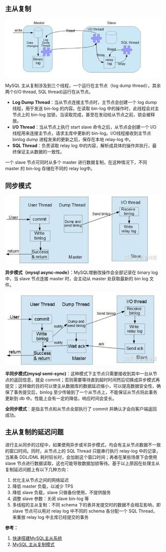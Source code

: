 
## 主从复制

![](assets/MySQL主从复制/MySQL主从复制.png)

MySQL 主从复制涉及到三个线程，一个运行在主节点（log dump thread），其余两个(I/O thread, SQL thread)运行在从节点。

- **Log Dump Thread**：当从节点连接主节点时，主节点会创建一个 log dump 线程，用于发送 bin-log 的内容。在读取 bin-log 中的操作时，此线程会对主节点上的 bin-log 加锁，当读取完成，甚至在发动给从节点之前，锁会被释放。
- **I/O Thread**：当从节点上执行  start slave 命令之后，从节点会创建一个 I/O 线程用来连接主节点，请求主库中更新的 bin-log。I/O线程接收到主节点 binlog dump 进程发来的更新之后，保存在本地 relay-log 中。
- **SQL Thread**：负责读取 relay log 中的内容，解析成具体的操作并执行，最终保证主从数据的一致性。

一个 slave 节点可同时从多个 master 进行数据复制，在这种情况下，不同 master 的 bin-log 存储在不同的 relay log中。

## 同步模式

![](assets/MySQL主从复制/异步模式.png)

**异步模式（mysql async-mode）**：MySQL增删改操作会全部记录在 binary log 中，当 slave 节点连接 master 时，会主动从 master 处获取最新的 bin log 文件。

![](assets/MySQL主从复制/半同步模式.png)

**半同步模式(mysql semi-sync)**：这种模式下主节点只需要接收到其中一台从节点的返回信息，就会  commit；否则需要等待直到超时时间然后切换成异步模式再提交；这样做的目的可以使主从数据库的数据延迟缩小，可以提高数据安全性，确保了事务提交后，binlog 至少传输到了一个从节点上，不能保证从节点将此事务更新到 db 中。性能上会有一定的降低，响应时间会变长。

**全同步模式**：是指主节点和从节点全部执行了 commit 并确认才会向客户端返回成功。

## 主从复制的延迟问题

进行主从同步的过程中，如果使用异步或半异步模式，均会有主从节点数据不一致的窗口时间。同时，从节点上的  SQL Thread 只能串行执行 relay-log 中的记录，当某条 DDL/DML 耗时较长时，会加剧这个窗口时间；再者在某些场景下会使用 slave 节点进行数据读取，这也可能导致数据加锁等待。基于以上原因在处理主从复制延迟问题上有以下几种方向：

1. 优化主从节点之间的网络延迟
2. 降低 master 负载，以减少 TPS
3. 降低 slave 负载，slave 只做备份使用，不提供服务
4. 调整 slave 参数：关闭 slave bin-log 等
5. 多线程的主从复制：不同 schema 下的表并发提交时的数据不会相互影响，即 slave 节点可以用对 relay log 中不同的 schema 各分配一个 SQL Thread，来重放 relay log 中主库已经提交的事务

**参考：**

1. [快速搭建MySQL主从系统](https://cloud.tencent.com/developer/article/1955482)
2. [MySQL 主从复制模式](https://www.cnblogs.com/haihefeng/articles/17602976.html)
